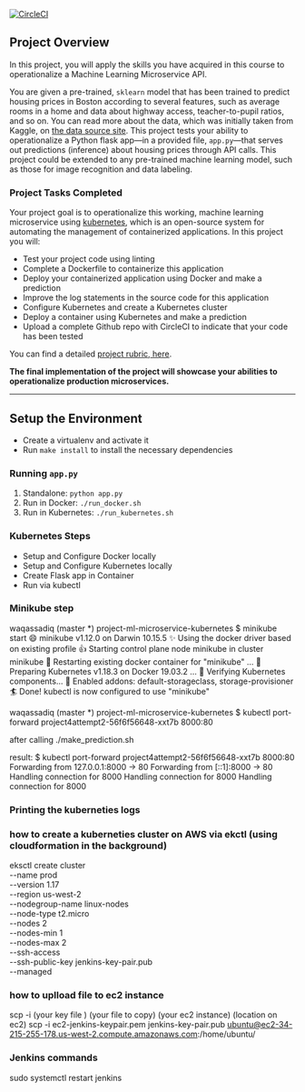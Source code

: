 [![CircleCI](https://circleci.com/gh/waqassadiq/project-ml-microservice-kubernetes.svg?style=svg)](https://circleci.com/gh/waqassadiq/project-ml-microservice-kubernetes)

## Project Overview

In this project, you will apply the skills you have acquired in this course to operationalize a Machine Learning Microservice API. 

You are given a pre-trained, `sklearn` model that has been trained to predict housing prices in Boston according to several features, such as average rooms in a home and data about highway access, teacher-to-pupil ratios, and so on. You can read more about the data, which was initially taken from Kaggle, on [the data source site](https://www.kaggle.com/c/boston-housing). This project tests your ability to operationalize a Python flask app—in a provided file, `app.py`—that serves out predictions (inference) about housing prices through API calls. This project could be extended to any pre-trained machine learning model, such as those for image recognition and data labeling.

### Project Tasks Completed


Your project goal is to operationalize this working, machine learning microservice using [kubernetes](https://kubernetes.io/), which is an open-source system for automating the management of containerized applications. In this project you will:
* Test your project code using linting
* Complete a Dockerfile to containerize this application
* Deploy your containerized application using Docker and make a prediction
* Improve the log statements in the source code for this application
* Configure Kubernetes and create a Kubernetes cluster
* Deploy a container using Kubernetes and make a prediction
* Upload a complete Github repo with CircleCI to indicate that your code has been tested

You can find a detailed [project rubric, here](https://review.udacity.com/#!/rubrics/2576/view).

**The final implementation of the project will showcase your abilities to operationalize production microservices.**

---

## Setup the Environment

* Create a virtualenv and activate it
* Run `make install` to install the necessary dependencies

### Running `app.py`

1. Standalone:  `python app.py`
2. Run in Docker:  `./run_docker.sh`
3. Run in Kubernetes:  `./run_kubernetes.sh`

### Kubernetes Steps

* Setup and Configure Docker locally
* Setup and Configure Kubernetes locally
* Create Flask app in Container
* Run via kubectl

### Minikube step
waqassadiq (master *) project-ml-microservice-kubernetes
$ minikube start
😄  minikube v1.12.0 on Darwin 10.15.5
✨  Using the docker driver based on existing profile
👍  Starting control plane node minikube in cluster minikube
🔄  Restarting existing docker container for "minikube" ...
🐳  Preparing Kubernetes v1.18.3 on Docker 19.03.2 ...
🔎  Verifying Kubernetes components...
🌟  Enabled addons: default-storageclass, storage-provisioner
🏄  Done! kubectl is now configured to use "minikube"

waqassadiq (master *) project-ml-microservice-kubernetes
$ kubectl port-forward project4attempt2-56f6f56648-xxt7b  8000:80

after calling ./make_prediction.sh 

result:
$ kubectl port-forward project4attempt2-56f6f56648-xxt7b  8000:80
Forwarding from 127.0.0.1:8000 -> 80
Forwarding from [::1]:8000 -> 80
Handling connection for 8000
Handling connection for 8000
Handling connection for 8000

### Printing the kuberneties logs

### how to create a kuberneties cluster on AWS via ekctl (using cloudformation in the background)

eksctl create cluster \
--name prod \
--version 1.17 \
--region us-west-2 \
--nodegroup-name linux-nodes \
--node-type t2.micro \
--nodes 2 \
--nodes-min 1 \
--nodes-max 2 \
--ssh-access \
--ssh-public-key jenkins-key-pair.pub \
--managed

### how to uplload file to ec2 instance
scp -i (your key file )  (your file to copy) (your ec2 instance) (location on ec2)
scp -i ec2-jenkins-keypair.pem jenkins-key-pair.pub ubuntu@ec2-34-215-255-178.us-west-2.compute.amazonaws.com:/home/ubuntu/

### Jenkins commands 
sudo systemctl restart jenkins

